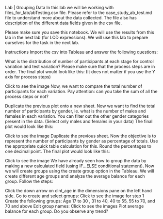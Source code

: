 Lab | Grouping Data
In this lab we will be working with files_for_lab/abTesting.csv file. Please refer to the case_study_ab_test.md file to understand more about the data collected. The file also has description of the different data fields given in the csv file.

Please make sure you save this notebook. We will use the results from this lab in the next lab (for LOD expressions). We will use this lab to prepare ourselves for the task in the next lab.

Instructions
Import the csv into Tableau and answer the following questions:

What is the distribution of number of participants at each stage for control variation and test variation? Please make sure that the process steps are in order. The final plot would look like this: (It does not matter if you use the Y axis for process steps)

Click to see the image
Now, we want to compare the total number of participants for each variation. Pay attention: can you take the sum of all the process steps or not?

Duplicate the previous plot onto a new sheet. Now we want to find the total number of participants by gender, ie. what is the number of males and females in each variation. You can filter out the other gender categories present in the data. (Select only males and females in your data) The final plot would look like this:

Click to see the image
Duplicate the previous sheet. Now the objective is to represent the number of participants by gender as percentage of totals. Use the appropriate quick table calculation for this. Round the percentages to one decimal point. The final plot would look like this:

Click to see the image
We have already seen how to group the data by making a new calculated field (using IF...ELSE conditional statement). Now we will create groups using the create group option in the Tableau. We will create different age groups and analyze the average balance for each group. Follow the steps:

Click the down arrow on clnt_age in the dimensions pane on the left hand side. Go to create and select groups:
Click to see the image for step 1
Create the following groups: Age 17 to 30 , 31 to 40, 40 to 55, 55 to 70, and 70 and above
Edit group names:
Click to see the images
Plot average balance for each group. Do you observe any trend?
